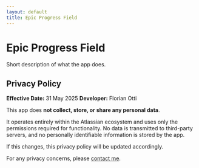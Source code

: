 ```yaml
---
layout: default
title: Epic Progress Field
---
```


# Epic Progress Field

Short description of what the app does.

## Privacy Policy

**Effective Date:** 31 May 2025 
**Developer:** Florian Otti

This app does **not collect, store, or share any personal data**.

It operates entirely within the Atlassian ecosystem and uses only the permissions required for functionality. No data is transmitted to third-party servers, and no personally identifiable information is stored by the app.

If this changes, this privacy policy will be updated accordingly.

For any privacy concerns, please [contact me](mailto:otti.f.software@gmail.com).

